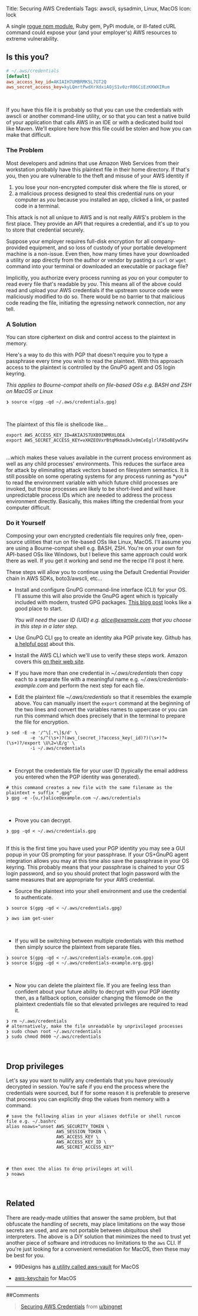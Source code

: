 Title: Securing AWS Credentials
Tags: awscli, sysadmin, Linux, MacOS
Icon: lock

A single [rogue npm module](https://github.com/joho/aws-pony), Ruby gem, PyPi module, or ill-fated cURL command could expose your (and your employer's) AWS resources to extreme vulnerability.

## Is this you?

```ini
# ~/.aws/credentials
[default]
aws_access_key_id=AKIAIH7UMBRMK5L7GT2Q
aws_secret_access_key=kyLQmrtPwdXrXdxiAOjS1v0zrR06CiEzKKWXIRum
```

</br>

If you have this file it is probably so that you can use the credentials with awscli or another command-line utility, or so that you can test a native build of your application that calls AWS in an IDE or with a dedicated build tool like Maven. We'll explore here how this file could be stolen and how you can make that difficult.

### The Problem

Most developers and admins that use Amazon Web Services from their workstation probably have this plaintext file in their home directory. If that's you, then you are vulnerable to the theft and misuse of your AWS identity if

  1. you lose your non-encrypted computer disk where the file is stored, or
  2. a malicious process designed to steal this credential runs on your computer as *you* because you installed an app, clicked a link, or pasted code in a terminal.

This attack is not all unique to AWS and is not really AWS's problem in the first place. They provide an API that requires a credential, and it's up to you to store that credential securely.

Suppose your employer requires full-disk encryption for all company-provided equipment, and so loss of custody of your portable development machine is a non-issue. Even then, how many times have your downloaded a utility or app directly from the author or vendor by pasting a `curl` or `wget` command into your terminal or downloaded an executable or package file?

Implicitly, you authorize every process running as *you* on your computer to read every file that's readable by *you*. This means all of the above could read and upload your AWS credentials if the upstream source code were maliciously modified to do so. There would be no barrier to that malicious code reading the file, initiating the egressing network connection, nor any tell.

### A Solution

You can store ciphertext on disk and control access to the plaintext in memory.

Here's a way to do this with PGP that doesn't require you to type a passphrase every time you wish to read the plaintext. With this approach access to the plaintext is controlled by the GnuPG agent and OS login keyring.

_This applies to Bourne-compat shells on file-based OSs e.g. BASH and ZSH on MacOS or Linux_

```shell
❯ source <(gpg -qd ~/.aws/credentials.gpg)
```
</br>

The plaintext of this file is shellcode like...
```shell
export AWS_ACCESS_KEY_ID=AKIAJS7UXB9INMRXLOEA
export AWS_SECRET_ACCESS_KEY=vXHZEOVxrBtqMkmadkJv0mCeEglrlFA5oBEywSFw
```
</br>
...which makes these values available in the current process environment as well as any child processes' environments. This reduces the surface area for attack by eliminating attack vectors based on filesystem semantics. It is still possible on some operating systems for any process running as *you* to read the environment variable with which future child processes are invoked, but those processes are likely to be short-lived and will have unpredictable process IDs which are needed to address the process environment directly. Basically, this makes lifting the credential from your computer difficult.

### Do it Yourself

Composing your own encrypted credentials file requires only free, open-source utilities that run on file-based OSs like Linux, MacOS. I'll assume you are using a Bourne-compat shell e.g. BASH, ZSH. You're on your own for API-based OSs like Windows, but I believe this same approach could work there as well. If you get it working and send me the recipe I'll post it here.

These steps will allow you to continue using the Default Credential Provider chain in AWS SDKs, boto3/awscli, etc...

  * Install and configure GnuPG command-line interface (CLI) for your OS. I'll assume this will also provide the GnuPG agent which is typically included with modern, trusted GPG packages. [This blog post](http://blog.ghostinthemachines.com/2015/03/01/how-to-use-gpg-command-line/) looks like a good place to start.

    _You will need the user ID (UID) e.g. alice@example.com that you choose in this step in a later step._

  * Use GnuPG CLI `gpg` to create an identity aka PGP private key. Github has [a helpful post](https://help.github.com/articles/generating-a-new-gpg-key/) about this.

  * Install the AWS CLI which we'll use to verify these steps work. Amazon covers this [on their web site](https://aws.amazon.com/cli/).

  * If you have more than one credential in *~/.aws/credentials* then copy each to a separate file with a meaningful name e.g. *~/.aws/credentials-example.com* and perform the next step for each file.

  * Edit the plaintext file *~/.aws/credentials* so that it resembles the example above. You can manually insert the `export` command at the beginning of the two lines and convert the variables names to uppercase or you can run this command which does precisely that in the terminal to prepare the file for encryption.

```shell
❯ sed -E -e '/^\[.*\]$/d' \
         -e 's/^(\s+)?(aws_(secret_)?access_key(_id)?)(\s+)?=(\s+)?/export \U\2=\E/g' \
         -i ~/.aws/credentials
```

</br>

  * Encrypt the credentials file for your user ID (typically the email address you entered when the PGP identity was generated).
```shell
# this command creates a new file with the same filename as the plaintext + suffix ".gpg"
❯ gpg -e -{u,r}alice@example.com ~/.aws/credentials
```
</br>

* Prove you can decrypt.
```shell
❯ gpg -qd < ~/.aws/credentials.gpg
```
</br>
If this is the first time you have used your PGP identity you may see a GUI popup in your OS prompting for your passphrase. If your OS+GnuPG agent integration allows you may at this time also save the passphrase in your OS keyring. This probably means that your passphrase is chained to your OS login password, and so you should protect that login password with the same measures that are appropriate for your AWS credential.

* Source the plaintext into your shell environment and use the credential to authenticate.
```shell
❯ source $(gpg -qd < ~/.aws/credentials.gpg)

❯ aws iam get-user
```
</br>

* If you will be switching between multiple credentials with this method then simply source the plaintext from separate files.
```shell
❯ source $(gpg -qd < ~/.aws/credentials-example.com.gpg)
❯ source $(gpg -qd < ~/.aws/credentials-example.org.gpg)
```
</br>

* Now you can delete the plaintext file. If you are feeling less than confident about your future ability to decrypt with your PGP identity then, as a fallback option, consider changing the filemode on the plaintext credentials file so that elevated privileges are required to read it.
```shell
❯ rm ~/.aws/credentials
# alternatively, make the file unreadable by unprivileged processes
❯ sudo chown root ~/.aws/credentials
❯ sudo chmod 0600 ~/.aws/credentials
```
</br>

## Drop privileges

Let's say you want to nullify any credentials that you have previously decrypted in session. You're safe if you end the process where the credentials were sourced, but if for some reason it is preferable to preserve that process you can explicitly drop the values from memory with a command.
```shell
# save the following alias in your aliases dotfile or shell runcom file e.g. ~/.bashrc
alias noaws="unset AWS_SECURITY_TOKEN \
                   AWS_SESSION_TOKEN \
                   AWS_ACCESS_KEY \
                   AWS_ACCESS_KEY_ID \
                   AWS_SECRET_ACCESS_KEY"
```
</br>

```shell
# then exec the alias to drop privileges at will
❯ noaws
```
</br>

## Related

There are ready-made utilities that answer the same problem, but that obfuscate the handling of secrets, may place limitations on the way those secrets are used, and are not portable between ubiquitous shell interpreters. The above is a DiY solution that minimizes the need to trust yet another piece of software and introduces no limitations to the `aws` CLI. If you're just looking for a convenient remediation for MacOS, then these may be best for you.

  * 99Designs has [a utility called aws-vault](https://99designs.com/tech-blog/blog/2015/10/26/aws-vault/) for MacOS

  * [aws-keychain](https://github.com/pda/aws-keychain) for MacOS

---

##Comments
<blockquote class="reddit-card" data-card-created="1526756360"><a href="https://www.reddit.com/user/bingnet/comments/8knauq/securing_aws_credentials/">Securing AWS Credentials</a> from <a href="http://www.reddit.com/u/bingnet">u/bingnet</a></blockquote>
<script async src="//embed.redditmedia.com/widgets/platform.js" charset="UTF-8"></script>
